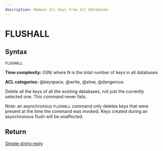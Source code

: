 ```yaml
---
description: Remove all keys from all databases
---
```


# FLUSHALL

## Syntax

    FLUSHALL

**Time complexity:** O(N) where N is the total number of keys in all databases

**ACL categories:** @keyspace, @write, @slow, @dangerous

Delete all the keys of all the existing databases, not just the currently selected one.
This command never fails.

Note: an asynchronous `FLUSHALL` command only deletes keys that were present at the time the command was invoked. Keys created during an asynchronous flush will be unaffected.

## Return

[Simple string reply](https://redis.io/docs/reference/protocol-spec#resp-simple-strings)
